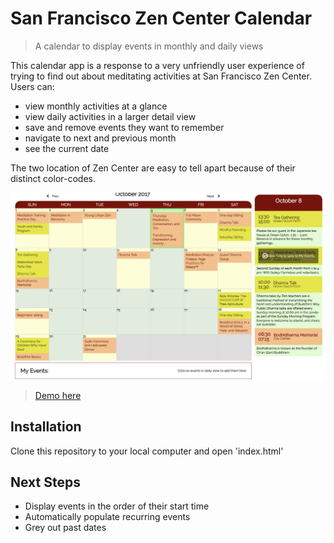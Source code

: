 # San Francisco Zen Center Calendar
> A calendar to display events in monthly and daily views

This calendar app is a response to a very unfriendly user experience of trying to find out about meditating activities at San Francisco Zen Center. Users can:

* view monthly activities at a glance
* view daily activities in a larger detail view
* save and remove events they want to remember
* navigate to next and previous month
* see the current date

The two location of Zen Center are easy to tell apart because of their distinct color-codes.

![](Screenshot_calendar.png)
> [Demo here](http://venablena-calendar.surge.sh)

## Installation

Clone this repository to your local computer and open 'index.html'

## Next Steps 

* Display events in the order of their start time
* Automatically populate recurring events
* Grey out past dates
